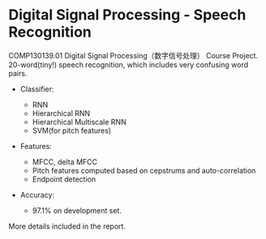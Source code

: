 # Digital Signal Processing - Speech Recognition

COMP130139.01 Digital Signal Processing（数字信号处理） Course Project. 20-word(tiny!) speech recognition, which includes very confusing word pairs.

- Classifier:
  - RNN
  - Hierarchical RNN
  - Hierarchical Multiscale RNN
  - SVM(for pitch features)
  
- Features:
  - MFCC, delta MFCC
  - Pitch features computed based on cepstrums and auto-correlation
  - Endpoint detection

- Accuracy: 
  - 97.1% on development set.
  
More details included in the report.
 
